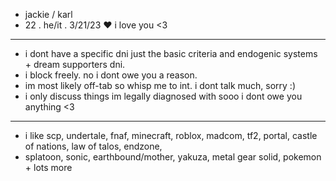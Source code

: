 -  jackie / karl
-  22 . he/it . 3/21/23 ♥ i love you <3
- --------------------------------------------------------
-  i dont have a specific dni just the basic criteria and endogenic systems + dream supporters dni.
-  i block freely. no i dont owe you a reason.
-  im most likely off-tab so whisp me to int. i dont talk much, sorry :)
-  i only discuss things im legally diagnosed with sooo i dont owe you anything <3
- --------------------------------------------------------
- i like scp, undertale, fnaf, minecraft, roblox, madcom, tf2, portal, castle of nations, law of talos, endzone,
- splatoon, sonic, earthbound/mother, yakuza, metal gear solid, pokemon + lots more

